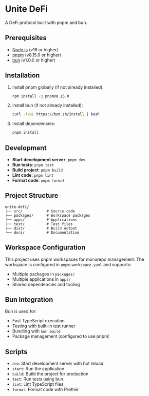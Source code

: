 # Unite DeFi

A DeFi protocol built with pnpm and bun.

## Prerequisites

- [Node.js](https://nodejs.org/) (v18 or higher)
- [pnpm](https://pnpm.io/) (v8.15.0 or higher)
- [bun](https://bun.sh/) (v1.0.0 or higher)

## Installation

1. Install pnpm globally (if not already installed):
   ```bash
   npm install -g pnpm@8.15.0
   ```

2. Install bun (if not already installed):
   ```bash
   curl -fsSL https://bun.sh/install | bash
   ```

3. Install dependencies:
   ```bash
   pnpm install
   ```

## Development

- **Start development server**: `pnpm dev`
- **Run tests**: `pnpm test`
- **Build project**: `pnpm build`
- **Lint code**: `pnpm lint`
- **Format code**: `pnpm format`

## Project Structure

```
unite-defi/
├── src/           # Source code
├── packages/      # Workspace packages
├── apps/          # Applications
├── test/          # Test files
├── dist/          # Build output
└── docs/          # Documentation
```

## Workspace Configuration

This project uses pnpm workspaces for monorepo management. The workspace is configured in `pnpm-workspace.yaml` and supports:

- Multiple packages in `packages/`
- Multiple applications in `apps/`
- Shared dependencies and tooling

## Bun Integration

Bun is used for:
- Fast TypeScript execution
- Testing with built-in test runner
- Bundling with `bun build`
- Package management (configured to use pnpm)

## Scripts

- `dev`: Start development server with hot reload
- `start`: Run the application
- `build`: Build the project for production
- `test`: Run tests using bun
- `lint`: Lint TypeScript files
- `format`: Format code with Prettier 